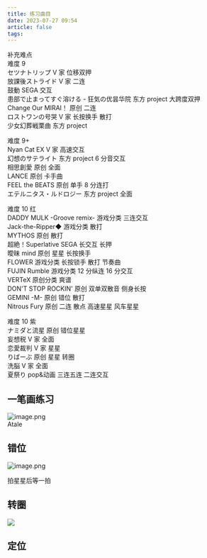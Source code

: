 ```yaml
---
title: 练习曲目
date: 2023-07-27 09:54
article: false
tags: 
---
```


补充难点  
难度 9  
セツナトリップ V 家 位移双押  
放課後ストライド V 家 二连  
鼓動 SEGA 交互  
患部で止まってすぐ溶ける - 狂気の优昙华院 东方 project 大跨度双押  
Change Our MIRAI！ 原创 二连  
ロストワンの号哭 V 家 长按换手 散打  
少女幻葬戦栗曲 东方 project  

难度 9+  
Nyan Cat EX V 家 高速交互  
幻想のサテライト 东方 project 6 分音交互  
相思創愛 原创 全面  
LANCE 原创 卡手曲  
FEEL the BEATS 原创 单手 8 分连打  
エテルニタス・ルドロジー 东方 project 全面  

难度 10 红  
DADDY MULK -Groove remix- 游戏分类 三连交互  
Jack-the-Ripper◆ 游戏分类 散打  
MYTHOS 原创 散打  
超絶！Superlative SEGA 长交互 长押  
曖昧 mind 原创 星星 长按换手  
FLOWER 游戏分类 长按锁手 散打 节奏曲  
FUJIN Rumble 游戏分类 12 分纵连 16 分交互  
VERTeX 原创分类 爽谱  
DON'T STOP ROCKIN' 原创 双单双散音 侧身长按  
GEMINI -M- 原创 错位 散打  
Nitrous Fury 原创 二连 散点 高速星星 风车星星  

难度 10 紫  
ナミダと流星 原创 错位星星  
妄想税 V 家 全面  
恋愛裁判 V 家 星星  
りばーぶ 原创 星星 转圈  
洗脳 V 家 全面  
夏祭り pop&动画 三连五连 二连交互

## 一笔画练习

![image.png](http://oss.naglfar28.com/naglfar28/202307270954057.png)  
Atale

## 错位

![image.png](http://oss.naglfar28.com/naglfar28/202307270956223.png)

拍星星后等一拍

## 转圈
<img src="http://oss.naglfar28.com/naglfar28/202307270957114.png"/>

## 定位
